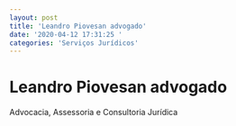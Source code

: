 ```yaml
---
layout: post
title: 'Leandro Piovesan advogado'
date: '2020-04-12 17:31:25 '
categories: 'Serviços Jurídicos'
---
```


# Leandro Piovesan advogado

Advocacia, Assessoria e Consultoria Jurídica 
